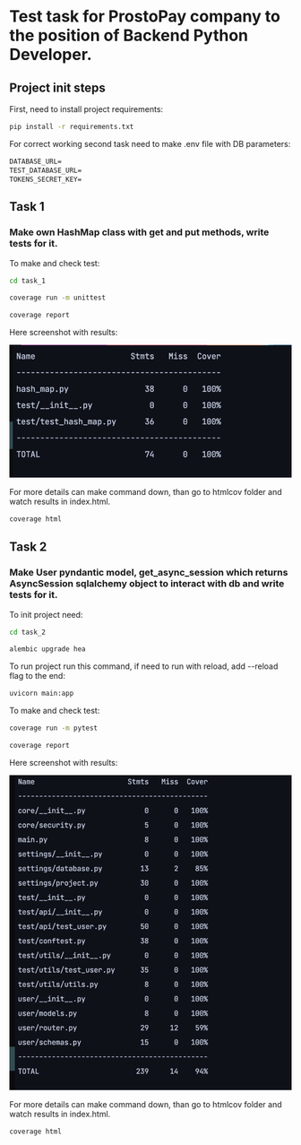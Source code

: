 # Test task for ProstoPay company to the position of Backend Python Developer.
## Project init steps
First, need to install project requirements:
```bash
pip install -r requirements.txt
```
For correct working second task need to make .env file with DB parameters:
```dotenv
DATABASE_URL=
TEST_DATABASE_URL=
TOKENS_SECRET_KEY=
```

## Task 1
### Make own HashMap class with get and put methods, write tests for it.
To make and check test:
```bash
cd task_1
```
```bash
coverage run -m unittest 
```
```bash
coverage report
```
Here screenshot with results:

![Снимок экрана 2023-07-12 в 20.31.20.png](images%2F%D0%A1%D0%BD%D0%B8%D0%BC%D0%BE%D0%BA%20%D1%8D%D0%BA%D1%80%D0%B0%D0%BD%D0%B0%202023-07-12%20%D0%B2%2020.31.20.png)

For more details can make command down, than go to htmlcov folder and watch results in index.html.
```bash
coverage html
```
## Task 2
### Make User pyndantic model, get_async_session which returns AsyncSession sqlalchemy object to interact with db and write tests for it.
To init project need:
```bash
cd task_2
```
```bash
alembic upgrade hea
```

To run project run this command, if need to run with reload, add --reload flag to the end:
```bash
uvicorn main:app
```
To make and check test:
```bash
coverage run -m pytest 
```
```bash
coverage report
```
Here screenshot with results:

![<img src="Снимок экрана 2023-07-12 в 20.41.48.png](images%2F%D0%A1%D0%BD%D0%B8%D0%BC%D0%BE%D0%BA%20%D1%8D%D0%BA%D1%80%D0%B0%D0%BD%D0%B0%202023-07-12%20%D0%B2%2020.41.48.png)

For more details can make command down, than go to htmlcov folder and watch results in index.html.
```bash
coverage html
```